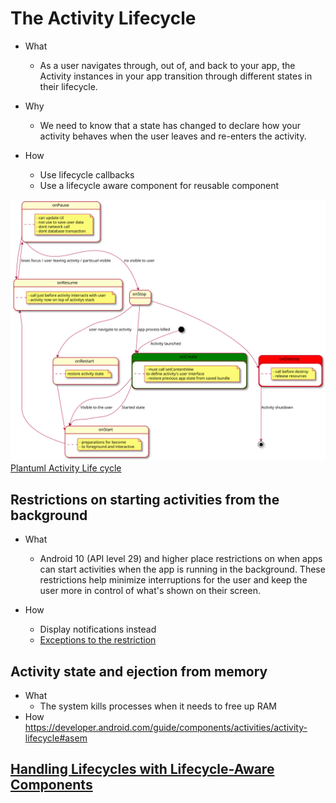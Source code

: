 # The Activity Lifecycle 
- What
    - As a user navigates through, out of, and back to your app, the Activity instances in your app transition through different states in their lifecycle.

- Why
    - We need to know that a state has changed to declare how your activity behaves when the user leaves and re-enters the activity.
- How
    - Use lifecycle callbacks
    - Use a lifecycle aware component for reusable component

![Plantuml Activity Life cycle](../umls/activity-lifecycle.svg)
<br>[Plantuml Activity Life cycle](https://www.plantuml.com/plantuml/umla/TLHDQnj13BtFhn3aK2YOtdqeAUcbjzBGN4eFyeviJpEMbf769fJ-zqPCj74MSZ9--dZlIPgzLSDc_LHJ-lNnDsmsdq7uhX4QRU7BPELSx0agTfwEb5DIGwCb1MuEZOZXRs8nWbOEHmFPB_446pXrDPYmLb2oEs4ZjeT25qXW0fdsXGdmXUc3GbTgKDYexN7o3j18JHh1tEXSf2lWFCCGiczo0iKpPTXrpfKISGONa_wbHULcsBftgx05_pNAeyMxMGz5owwIYxGZWSiA-v6qiXsuQvuRpTZGYh32NXhiQ98JUSZ40JeqwPm1EG-tw2Duepy5puko7wJzH24Y_eUAIliX8l9WCyR-nnUm8-TSvZmedLFXKkmuxC7cDO7b0i9WCdlJWDM7DZs-KPc2CNH-nwwqXIfAxdtg2f_6MYlXkV1XQVUCpzYiJ1qhdCV0mz_eixONy737qEVioJ-_ES1YpkCJzfiOd1aDFPY53PZi8kqHV30Bw1axzBg6hAvD-DfXA5cjOGNVcynRO0aVhc8SpOXTbVjIjqCTuxaSq3nxcSgw8fwZd_tSP29LU2orKhu-XNSkCkYMLnGiuBMnmAY_VWDh6Lz9hSbJx6S1uAPHNXClqJZ3kC3y2ZUgX4gkJ7gRIDyUVtGO_CzVfwiFaXwxPRbmkYNE_LJ_0m00)
## Restrictions on starting activities from the background
- What
    - Android 10 (API level 29) and higher place restrictions on when apps can start activities when the app is running in the background. These restrictions help minimize interruptions for the user and keep the user more in control of what's shown on their screen.

- How
    - Display notifications instead
    - [Exceptions to the restriction](https://developer.android.com/guide/components/activities/background-starts)

## Activity state and ejection from memory
- What
    - The system kills processes when it needs to free up RAM
- How https://developer.android.com/guide/components/activities/activity-lifecycle#asem

## [Handling Lifecycles with Lifecycle-Aware Components](./lifecycle-aware-components.md)